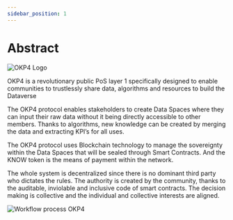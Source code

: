 ```yaml
---
sidebar_position: 1
---
```


# Abstract

![OKP4 Logo](https://docs.okp4.network/img/content/OKP4.jpg)

OKP4 is a revolutionary public PoS layer 1 specifically designed to enable communities to trustlessly share data, algorithms and resources to build the Dataverse

The OKP4 protocol enables stakeholders to create Data Spaces where they can input their raw data without it being directly accessible to other members. Thanks to algorithms, new knowledge can be created by merging the data and extracting KPI’s for all uses.

The OKP4 protocol uses Blockchain technology to manage the sovereignty within the Data Spaces that will be sealed through Smart Contracts. And the KNOW token is the means of payment within the network.

The whole system is decentralized since there is no dominant third party who dictates the rules. The authority is created by the community, thanks to the auditable, inviolable and inclusive code of smart contracts. The decision making is collective and the individual and collective interests are aligned.

![Workflow process OKP4](https://docs.okp4.network/img/content/schematic.png)
